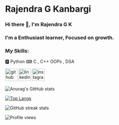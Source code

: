 # Rajendra G Kanbargi
### Hi there 👋, I'm Rajendra G K
### I'm a Enthusiast learner, Focused on growth.

### My Skills:
🅿 Python
⌨ C , C++ 
OOPs , DSA

[<img src='https://cdn.jsdelivr.net/npm/simple-icons@3.0.1/icons/github.svg' alt='github' height='40'>](https://github.com/Raj-0601)  [<img src='https://cdn.jsdelivr.net/npm/simple-icons@3.0.1/icons/linkedin.svg' alt='linkedin' height='40'>](https://www.linkedin.com/in/rajendra-g-kanbargi-1861a8225//) [<img src='https://cdn.jsdelivr.net/npm/simple-icons@3.0.1/icons/instagram.svg' alt='instagram' height='40'>](https://www.instagram.com/Raj-0601/)  

![Anurag's GitHub stats](https://github-readme-stats.vercel.app/api?username=Raj-0601&theme=great-gatsby&show_icons=true)

[![Top Langs](https://github-readme-stats.vercel.app/api/top-langs/?username=Raj-0601&layout=compact&theme=great-gatsby)](https://github.com/anuraghazra/github-readme-stats)

![GitHub streak stats](https://github-readme-streak-stats.herokuapp.com/?user=Raj-0601&theme=great-gatsby)  

![Profile views](https://gpvc.arturio.dev/Raj-0601)
